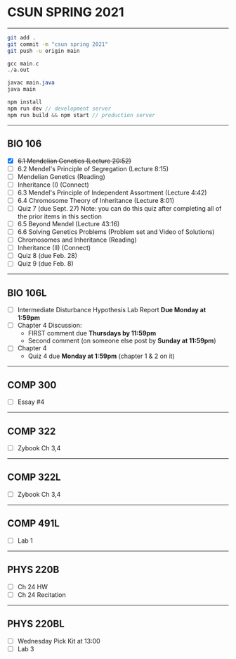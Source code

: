 # CSUN SPRING 2021

****

```bash
git add .
git commit -m "csun spring 2021"
git push -u origin main
```

```c
gcc main.c
./a.out
```

```java
javac main.java
java main
```

```javascript
npm install
npm run dev // development server
npm run build && npm start // production server
```

****

## BIO 106

- [x] ~~6.1 Mendelian Genetics (Lecture 20:52)~~
- [ ] 6.2 Mendel's Principle of Segregation (Lecture 8:15)
- [ ] Mendelian Genetics (Reading)
- [ ] Inheritance (I) (Connect)
- [ ] 6.3 Mendel's Principle of Independent Assortment (Lecture 4:42)
- [ ] 6.4 Chromosome Theory of Inheritance (Lecture 8:01)
- [ ] Quiz 7 (due Sept. 27) Note: you can do this quiz after completing all of the prior items in this section
- [ ] 6.5 Beyond Mendel (Lecture 43:16)
- [ ] 6.6 Solving Genetics Problems (Problem set and Video of Solutions)
- [ ] Chromosomes and Inheritance (Reading)
- [ ] Inheritance (II) (Connect)
- [ ] Quiz 8 (due Feb. 28)
- [ ] Quiz 9 (due Feb. 8)

****

## BIO 106L

- [ ] Intermediate Disturbance Hypothesis Lab Report **Due Monday at 1:59pm**
- [ ] Chapter 4 Discussion:
  - FIRST comment due **Thursdays by 11:59pm**
  - Second comment (on someone else post by **Sunday at 11:59pm**)
- [ ] Chapter 4
  - Quiz 4 due **Monday at 1:59pm** (chapter 1 & 2 on it)

****

## COMP 300

- [ ] Essay #4

****

## COMP 322

- [ ] Zybook Ch 3,4

****

## COMP 322L

- [ ] Zybook Ch 3,4

****

## COMP 491L

- [ ] Lab 1

****

## PHYS 220B

- [ ] Ch 24 HW
- [ ] Ch 24 Recitation

****

## PHYS 220BL

- [ ] Wednesday Pick Kit at 13:00
- [ ] Lab 3
